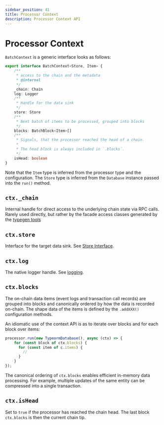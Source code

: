 ```yaml
---
sidebar_position: 41
title: Processor Context
description: Processor Context API 
---
```


# Processor Context

`BatchContext` is a generic interface looks as follows: 
```ts
export interface BatchContext<Store, Item> {
    /**
     * access to the chain and the metadata
     * @internal
     */
    _chain: Chain
    log: Logger
    /**
     * Handle for the data sink
     */
    store: Store
    /**
     * Next batch of items to be processed, grouped into blocks
     */
    blocks: BatchBlock<Item>[]
    /**
     * Signals, that the processor reached the head of a chain.
     *
     * The head block is always included in `.blocks`.
     */
    isHead: boolean
}
```

Note that the `Item` type is inferred from the processor type and the configuration. The `Store` type is inferred from the `Database` instance passed into the `run()` method.

## `ctx._chain`

Internal handle for direct access to the underlying chain state via RPC calls. Rarely used directly, but rather by the facade access classes generated by the [typegen tools](/basics/typegen)

## `ctx.store`

Interface for the target data sink. See [Store Interface](/basics/store).

## `ctx.log` 

The native logger handle. See [logging](/basics/logging).

## `ctx.blocks`

The on-chain data items (event logs and transaction call records) are grouped into blocks and canonically ordered by how the data is recorded on-chain. The shape data of the items is defined by the `.addXXX()` configuration methods. 

An idiomatic use of the context API is as to iterate over blocks and for each block over items:

```ts
processor.run(new TypeormDatabase(), async (ctx) => {
    for (const block of ctx.blocks) {
      for (const item of c.items) {
        //        
      }
    }
});
```
The canonical ordering of `ctx.blocks` enables efficient in-memory data processing. For example, multiple updates of the same entity can be compressed into a single transaction.

## `ctx.isHead`

Set to `true` if the processor has reached the chain head. The last block `ctx.blocks` is then the current chain tip.